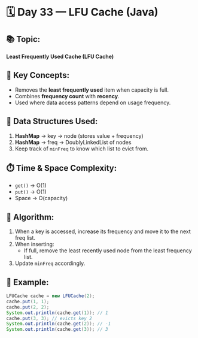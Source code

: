 # 🗓️ Day 33 — LFU Cache (Java)

## 📚 Topic:
**Least Frequently Used Cache (LFU Cache)**

## 🧠 Key Concepts:
- Removes the **least frequently used** item when capacity is full.
- Combines **frequency count** with **recency**.
- Used where data access patterns depend on usage frequency.

## 🧩 Data Structures Used:
1. **HashMap** → key → node (stores value + frequency)
2. **HashMap** → freq → DoublyLinkedList of nodes
3. Keep track of `minFreq` to know which list to evict from.

## ⏱️ Time & Space Complexity:
- `get()` → O(1)  
- `put()` → O(1)  
- Space → O(capacity)

## 🧾 Algorithm:
1. When a key is accessed, increase its frequency and move it to the next freq list.
2. When inserting:
   - If full, remove the least recently used node from the least frequency list.
3. Update `minFreq` accordingly.

## 🧪 Example:
```java
LFUCache cache = new LFUCache(2);
cache.put(1, 1);
cache.put(2, 2);
System.out.println(cache.get(1)); // 1
cache.put(3, 3); // evicts key 2
System.out.println(cache.get(2)); // -1
System.out.println(cache.get(3)); // 3

